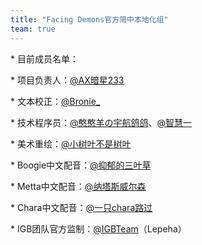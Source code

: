 ```yaml
---
title: "Facing Demons官方简中本地化组"
team: true
---
```


\* 目前成员名单：

\* 项目负责人：[@AX暗星233](https://space.bilibili.com/443074427)

\* 文本校正：[@Bronie_](https://space.bilibili.com/616770040)

\* 技术程序员：[@憨憨羊の宇航鸽鸽](https://space.bilibili.com/252906762)、[@智慧一](https://space.bilibili.com/429803290)

\* 美术重绘：[@小树叶不是树叶](https://space.bilibili.com/500995957)

\* Boogie中文配音：[@抑郁的三叶草](https://space.bilibili.com/694165479)

\* Metta中文配音：[@纳塔斯威尔森](https://space.bilibili.com/279554110)

\* Chara中文配音：[@一只chara路过](https://space.bilibili.com/478857921)

\* IGB团队官方监制：[@IGBTeam](https://space.bilibili.com/1603675278)（Lepeha）
